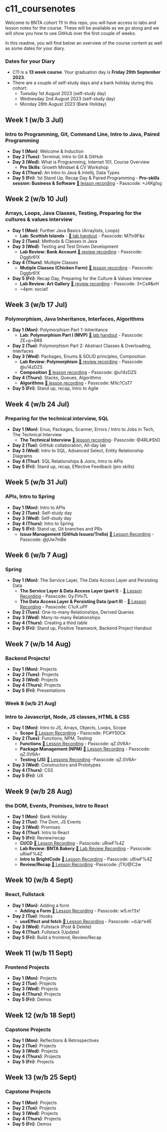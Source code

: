 # c11_coursenotes

Welcome to BNTA cohort 11! In this repo, you will have access to labs and lesson notes for the course. These will be available as we go along and we will show you how to use GitHub over the first couple of weeks. 

In this readme, you will find below an overview of the course content as well as some dates for your diary.

### Dates for your Diary
* C11 is a **13 week course**. Your graduation day is **Friday 29th September 2023**.
* There are a couple of self-study days and a bank holiday during this cohort: 
    - Tuesday 1st August 2023 (self-study day)
    - Wednesday 2nd August 2023 (self-study day)
    - Monday 28th August 2023 (Bank Holiday)

## Week 1 (w/b 3 Jul)
### Intro to Programming, Git, Command Line, Intro to Java, Paired Programming
- **Day 1 (Mon)**: Welcome & Induction 
- **Day 2 (Tues)**: Terminal, Intro to Git & GitHub
- **Day 3 (Wed)**: What is Programming, Internet 101, Course Overview
  - **Pro Skills**: Growth Mindset & CV Workshop
- **Day 4 (Thurs)**: An Intro to Java & Intellij, Data Types
- **Day 5 (Fri)**: 1st Stand Up, Recap Day & Paired Programming
      - **Pro-skills session: Business & Software** [🎥 lesson recording](https://brightnetwork.zoom.us/rec/share/wT9aiTgMppRyR5n1WG0cymfckYdv2b2FyZe-4reLmRunHd1TIyYMkG29x1i5T-nh.4YYD-HnTEDSebd1t?startTime=1688734023000) - Passcode: +J4Kg!sg

## Week 2 (w/b 10 Jul)
### Arrays, Loops, Java Classes, Testing, Preparing for the cultures & values interview
- **Day 1 (Mon)**: Further Java Basics (Arraylists, Loops)
    - **Lab: Scottish Islands** - [🎥 lab handout](https://brightnetwork.zoom.us/rec/share/U-jKxULQl0GGHfC6w09OG7-wuI8TVFb1mhKa868hhGPeHkKUeSWjOYadTBH117fp.urIvSMReJ4sF0qfW?startTime=1688992958000) - Passcode: M7!x9F&x
- **Day 2 (Tues)**: Methods & Classes in Java
- **Day 3 (Wed)**: Testing and Test Driven Development
    - **Lab Review: Bank Account** [🎥 review recording](https://brightnetwork.zoom.us/rec/share/3kAYFeUhPVCjEaqJwpv1EUTJ_n5b8rq__GlovpsewYHEyOu8seggIBMoQ20Fv7h4.2GOhuaxAgQS7Bwpj?startTime=1689238381000) - Passcode: Dggbr6!X
- **Day 4 (Thurs)**: Multiple Classes
    - **Mutiple Classes (Chicken Farm)** [🎥 lesson recording](https://brightnetwork.zoom.us/rec/share/3kAYFeUhPVCjEaqJwpv1EUTJ_n5b8rq__GlovpsewYHEyOu8seggIBMoQ20Fv7h4.2GOhuaxAgQS7Bwpj?startTime=1689241063000) - Passcode: Dggbr6!X
- **Day 5 (Fri)**: Recap Day, Preparing for the Culture & Values Interview
    - **Lab Review: Art Gallery** [🎥 review recording](https://brightnetwork.zoom.us/rec/share/Ve0FmPacrD6TEiHT-aCtKB7YTed1Cko6nXk7XerFrI9xrtoZErVw5kFPftJJmKtg.kJxu7EOJFhDowEVB?startTime=1689326655000) - Passcode: 3*Cs#&vH
    - ~4pm: social!

## Week 3 (w/b 17 Jul)
### Polymorphism, Java Inheritance, Interfaces, Algorithms
- **Day 1 (Mon)**: Polymorphism Part 1: Inheritance
    - **Lab: Polymorphism Part I (MVP)** [🎥 lab handout](https://brightnetwork.zoom.us/rec/share/KVdozp7KHnJkPWTaE2x-8sbGtdmEg43Nb8FBCMP5t9AwTgV4dVysF82ITzQvHCSn.VbMxbCyXe0IFRlJy?startTime=1689599070000) - Passcode: ZE+p=B#8
- **Day 2 (Tue)**: Polymorphism Part 2: Abstract Classes & Overloading, Interfaces
- **Day 3 (Wed)**: Packages, Enums & SOLID principles, Composition
    - **Lab Review: Polymorphism** [🎥 review recording](https://brightnetwork.zoom.us/rec/share/cfSU02rfn1RllDqlNqDEFE7SuHkrrgg1Zh-yxIHoxm2dFul8ng_PMcbhr846ktty.GDkuIBXgVWUKfsL0?startTime=1689757464000) - Passcode: @u14zDZS
    - **Composition** [🎥 lesson recording](https://brightnetwork.zoom.us/rec/share/cfSU02rfn1RllDqlNqDEFE7SuHkrrgg1Zh-yxIHoxm2dFul8ng_PMcbhr846ktty.GDkuIBXgVWUKfsL0?startTime=1689760876000) - Passcode: @u14zDZS
- **Day 4 (Thurs)**: Stacks, Queues, Algorithms
    - **Algorithms** [🎥 lesson recording](https://brightnetwork.zoom.us/rec/share/_VscGbTWjmqq49HNpxpvxNBmkNVpBU2iee8ifPzbunRW6AjsBON8MOKHw_6LMCaW.NoHGNR9f0rKWZKyt?startTime=1689845207000) - Passcode: MXc?CsT7
- **Day 5 (Fri)**: Stand up, recap, Intro to Agile

## Week 4 (w/b 24 Jul)
### Preparing for the technical interview, SQL
- **Day 1 (Mon)**: Enus, Packages, Scanner, Errors / Intro to Jobs in Tech, The Technical Interview
    - **The Technical Interview** [🎥 lesson recording](https://brightnetwork.zoom.us/rec/share/7xRd6TjDL3PumAwdV-enxflenSTDaWXh0NQgIEFrIpURE_2cvjd8xY6eiHZ-IXzR.KTxf1M5vKDnWEoBL?startTime=1690209733000)- Passcode: @4RL#ShD
- **Day 2 (Tue)**: GitHub collaboration, All-day lab
- **Day 3 (Wed)**: Intro to SQL, Advanced Select, Entity Relationship Diagrams
- **Day 4 (Thur)**: SQL Relationships & Joins, Intro to APIs
- **Day 5 (Fri)**: Stand up, recap, Effective Feedback (pro skills)

## Week 5 (w/b 31 Jul)
### APIs, Intro to Spring
- **Day 1 (Mon)**: Intro to APIs
- **Day 2 (Tues)**: Self-study day
- **Day 3 (Wed)**: Self-study day
- **Day 4 (Thurs)**: Intro to Spring
- **Day 5 (Fri)**: Stand up, Git branches and PRs
    - **Issue Management (GitHub Issues/Trello)** [🎥 Lesson Recording](https://brightnetwork.zoom.us/rec/share/WlQoo_wu53xjY3WtT2BqBqFuSrkpdutrDLPAi7h5KcjAad1uGvJ4iiBTJinPP5U5.HhZO69-OtlCoa7KC?startTime=1691151895000) - Passcode: @jUw7mBe
  
## Week 6 (w/b 7 Aug)
### Spring
- **Day 1 (Mon)**: The Service Layer, The Data Access Layer and Persisting Data
    - **The Service Layer & Data Access Layer (part I)** - [🎥 Lesson Recording](https://brightnetwork.zoom.us/rec/share/oIBpdfczdsnoDn156jSDEmmePykAzC5LDmAVN3Dl0IpSgeMZ13GBoxuPVUy5zqmc.4wF5bkvOiT4KvvsR?startTime=1691399073000) - Passcode: Gy.FHv7L
    - **The Data Access Layer & Persisting Data (part II)** - [🎥 Lesson Recording](https://brightnetwork.zoom.us/rec/share/kSaFRFarR7I3X2GlhsZJFyxiYFcr8zkkTIcEkDdJpI5lLuwMqBm84_IrTwtqYvt4.Ngm7aFHpsNBGOD8_?startTime=1691412754000) - Passcode: C1uX.uPF
- **Day 2 (Tues)**: One-to-many Relationships, Derived Queries
- **Day 3 (Wed)**: Many-to-many Relationships
- **Day 4 (Thurs)**: Creating a third table
- **Day 5 (Fri)**: Stand up, Positive Teamwork, Backend Project Handout

## Week 7 (w/b 14 Aug)
### Backend Projects!
- **Day 1 (Mon)**: Projects
- **Day 2 (Tues)**: Projects
- **Day 3 (Wed)**: Projects
- **Day 4 (Thurs)**: Projects
- **Day 5 (Fri)**: Presentations

### Week 8 (w/b 21 Aug)
### Intro to Javascript, Node, JS classes, HTML & CSS
- **Day 1 (Mon)**: Intro to JS, Arrays, Objects, Loops, Scope
    - **Scope** [🎥 Lesson Recording](https://brightnetwork.zoom.us/rec/share/FE1eTn-5ZLy0x4wihhFJwX1NbMSesY7GyBEbcSS7bqdpojv-eCikum8En6stUBqa.QVPD8nmSBU70oE-H?startTime=1692622170000) -
Passcode: PC#Y50Ck
- **Day 2 (Tues)**: Functions, NPM, Testing
    - **Functions** [🎥 Lesson Recording](https://brightnetwork.zoom.us/rec/share/gAi2JF8MyZOFxb_6ThJl8d8U48tBozHjeQEPTja0A3glw-Qt0j8GI1qV1pD5E0jN.51pwMJv77epiPJrU?startTime=1692696770000) -
Passcode: qZ.0V6A=
    - **Package Management (NPM)** [🎥 Lesson Recording](https://brightnetwork.zoom.us/rec/share/gAi2JF8MyZOFxb_6ThJl8d8U48tBozHjeQEPTja0A3glw-Qt0j8GI1qV1pD5E0jN.51pwMJv77epiPJrU?startTime=1692698451000) - Passcode: qZ.0V6A=
    - **Testing (JS)** [🎥 Lessons Recording](https://brightnetwork.zoom.us/rec/share/gAi2JF8MyZOFxb_6ThJl8d8U48tBozHjeQEPTja0A3glw-Qt0j8GI1qV1pD5E0jN.51pwMJv77epiPJrU?startTime=1692701820000) -Passcode: qZ.0V6A=
- **Day 3 (Wed)**: Constructors and Prototypes
- **Day 4 (Thurs)**: CSS
- **Day 5 (Fri)**: UX

## Week 9 (w/b 28 Aug)
### the DOM, Events, Promises, Intro to React
- **Day 1 (Mon)**: Bank Holiday
- **Day 2 (Tue)**: The Dom, JS Events
- **Day 3 (Wed)**: Promises
- **Day 4 (Thur)**: Intro to React
- **Day 5 (Fri)**: Review/recap
    - **CI/CD** [🎥 Lesson Recording](https://brightnetwork.zoom.us/rec/share/8_J58zdTJaz2LQhhNbEP4HFVwhlvpcQrYruhagPwoHIIUAAmgpVmrjUWQhYu3RoS.bRrtNew_lg6We-N6?startTime=1693559762000) - Passcode: uRiwF%4Z
    - **Lab Review: BNTA Bakery** [🎥 Lab Review Recording](https://brightnetwork.zoom.us/rec/share/8_J58zdTJaz2LQhhNbEP4HFVwhlvpcQrYruhagPwoHIIUAAmgpVmrjUWQhYu3RoS.bRrtNew_lg6We-N6?startTime=1693566936000) - Passcode: uRiwF%4Z
    - **Intro to BrightCode** [🎥 Lesson Recording](https://brightnetwork.zoom.us/rec/share/8_J58zdTJaz2LQhhNbEP4HFVwhlvpcQrYruhagPwoHIIUAAmgpVmrjUWQhYu3RoS.bRrtNew_lg6We-N6?startTime=1693564267000) - Passcode: uRiwF%4Z
    - **Review/Recap** [🎥 Lesson Recording](https://brightnetwork.zoom.us/rec/share/yCyGMSFAqc6VQWLpHlANmrPElIePopq3M6YyTaNh4pmxnBzJLY4yW37ztyIBa8AN.d8kjvLjsFpMbTA-K?startTime=1693575110000) -Passcode: jT1U@C2w
## Week 10 (w/b 4 Sept)
### React, Fullstack
- **Day 1 (Mon)**: Adding a form
    - **Adding a Form** [🎥 Lesson Recording](https://brightnetwork.zoom.us/rec/share/W3_abNfNpfwDjtkeJhOpjiUME0D4lVeYRg-TfoRf8sXjCYM1Bf9sSrzDigfFLrKj.R-x1787oN6w9Fjm2?startTime=1693817292000) - 
Passcode: w5.m?3x! 
- **Day 2 (Tue)**: Hooks
    - **useEffect and fetch** [🎥 Lesson Recording](https://brightnetwork.zoom.us/rec/share/Kp2-6KbpsdKrSebqWIH6FWgz_J0_10lcROX9pbA0BqE1YvPln2NsIcxGrm_wbgi3.aCpivlL5_W205LIB?startTime=1693906336000) - Passcode: =dJp^e4E
- **Day 3 (Wed)**: Fullstack (Post & Delete)
- **Day 4 (Thur)**: Fullstack (Update)
- **Day 5 (Fri)**: Build a frontend, Review/Recap

## Week 11 (w/b 11 Sept)
### Frontend Projects
- **Day 1 (Mon)**: Projects
- **Day 2 (Tue)**: Projects
- **Day 3 (Wed)**: Projects
- **Day 4 (Thurs)**: Projects
- **Day 5 (Fri)**: Demos

## Week 12 (w/b 18 Sept)
### Capstone Projects
- **Day 1 (Mon)**: Reflections & Retrospectives
- **Day 2 (Tue)**: Projects
- **Day 3 (Wed)**: Projects
- **Day 4 (Thurs)**: Projects
- **Day 5 (Fri)**: Projects

## Week 13 (w/b 25 Sept)
### Capstone Projects
- **Day 1 (Mon)**: Projects
- **Day 2 (Tue)**: Projects
- **Day 3 (Wed)**: Projects
- **Day 4 (Thurs)**: Projects
- **Day 5 (Fri)**: Demos

